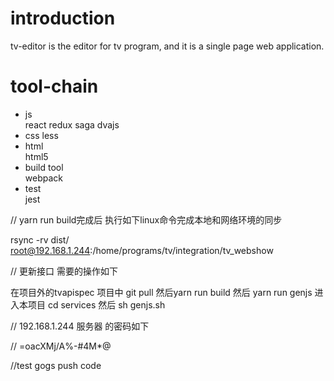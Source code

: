 # introduction
tv-editor is the editor for tv program, and it is a single page web application.

# tool-chain
* js  
react  redux  saga dvajs      
* css
less    
* html    
html5 
* build tool  
webpack
* test  
jest



// yarn run build完成后  执行如下linux命令完成本地和网络环境的同步  

rsync -rv dist/ root@192.168.1.244:/home/programs/tv/integration/tv_webshow


// 更新接口 需要的操作如下  

在项目外的tvapispec 项目中  git pull  然后yarn run  build  然后  yarn run genjs 
进入本项目   cd services   然后 sh genjs.sh

// 192.168.1.244  服务器 的密码如下

// =oacXMj/A%-#4M*@

//test gogs push code

  

